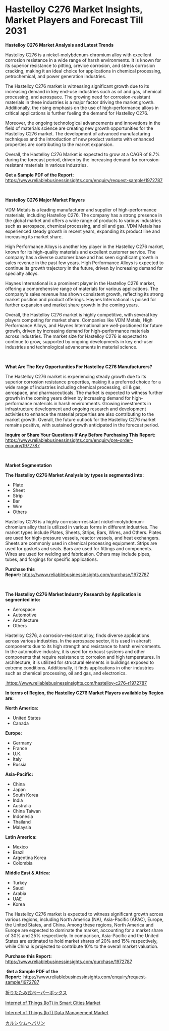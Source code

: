 <p><h1>Hastelloy C276 Market Insights, Market Players and Forecast Till 2031</h1></p><p><strong>Hastelloy C276 Market Analysis and Latest Trends</strong></p>
<p><p>Hastelloy C276 is a nickel-molybdenum-chromium alloy with excellent corrosion resistance in a wide range of harsh environments. It is known for its superior resistance to pitting, crevice corrosion, and stress corrosion cracking, making it an ideal choice for applications in chemical processing, petrochemical, and power generation industries.</p><p>The Hastelloy C276 market is witnessing significant growth due to its increasing demand in key end-use industries such as oil and gas, chemical processing, and aerospace. The growing need for corrosion-resistant materials in these industries is a major factor driving the market growth. Additionally, the rising emphasis on the use of high-performance alloys in critical applications is further fueling the demand for Hastelloy C276.</p><p>Moreover, the ongoing technological advancements and innovations in the field of materials science are creating new growth opportunities for the Hastelloy C276 market. The development of advanced manufacturing techniques and the introduction of new product variants with enhanced properties are contributing to the market expansion.</p><p>Overall, the Hastelloy C276 Market is expected to grow at a CAGR of 8.7% during the forecast period, driven by the increasing demand for corrosion-resistant materials in various industries.</p></p>
<p><strong>Get a Sample PDF of the Report:&nbsp;</strong> <a href="https://www.reliablebusinessinsights.com/enquiry/request-sample/1972787">https://www.reliablebusinessinsights.com/enquiry/request-sample/1972787</a></p>
<p>&nbsp;</p>
<p><strong>Hastelloy C276 Major Market Players</strong></p>
<p><p>VDM Metals is a leading manufacturer and supplier of high-performance materials, including Hastelloy C276. The company has a strong presence in the global market and offers a wide range of products to various industries such as aerospace, chemical processing, and oil and gas. VDM Metals has experienced steady growth in recent years, expanding its product line and increasing its market share.</p><p>High Performance Alloys is another key player in the Hastelloy C276 market, known for its high-quality materials and excellent customer service. The company has a diverse customer base and has seen significant growth in sales revenue in the past few years. High Performance Alloys is expected to continue its growth trajectory in the future, driven by increasing demand for specialty alloys.</p><p>Haynes International is a prominent player in the Hastelloy C276 market, offering a comprehensive range of materials for various applications. The company's sales revenue has shown consistent growth, reflecting its strong market position and product offerings. Haynes International is poised for further expansion and market share growth in the coming years.</p><p>Overall, the Hastelloy C276 market is highly competitive, with several key players competing for market share. Companies like VDM Metals, High Performance Alloys, and Haynes International are well-positioned for future growth, driven by increasing demand for high-performance materials across industries. The market size for Hastelloy C276 is expected to continue to grow, supported by ongoing developments in key end-user industries and technological advancements in material science.</p></p>
<p>&nbsp;</p>
<p><strong>What Are The Key Opportunities For Hastelloy C276 Manufacturers?</strong></p>
<p><p>The Hastelloy C276 market is experiencing steady growth due to its superior corrosion resistance properties, making it a preferred choice for a wide range of industries including chemical processing, oil & gas, aerospace, and pharmaceuticals. The market is expected to witness further growth in the coming years driven by increasing demand for high-performance materials in harsh environments. Growing investments in infrastructure development and ongoing research and development activities to enhance the material properties are also contributing to the market growth. Overall, the future outlook for the Hastelloy C276 market remains positive, with sustained growth anticipated in the forecast period.</p></p>
<p><strong>Inquire or Share Your Questions If Any Before Purchasing This Report:</strong> <a href="https://www.reliablebusinessinsights.com/enquiry/pre-order-enquiry/1972787">https://www.reliablebusinessinsights.com/enquiry/pre-order-enquiry/1972787</a></p>
<p>&nbsp;</p>
<p><strong>Market Segmentation</strong></p>
<p><strong>The Hastelloy C276 Market Analysis by types is segmented into:</strong></p>
<p><ul><li>Plate</li><li>Sheet</li><li>Strip</li><li>Bar</li><li>Wire</li><li>Others</li></ul></p>
<p><p>Hastelloy C276 is a highly corrosion-resistant nickel-molybdenum-chromium alloy that is utilized in various forms in different industries. The market types include Plates, Sheets, Strips, Bars, Wires, and Others. Plates are used for high-pressure vessels, reactor vessels, and heat exchangers. Sheets are commonly used in chemical processing equipment. Strips are used for gaskets and seals. Bars are used for fittings and components. Wires are used for welding and fabrication. Others may include pipes, tubes, and forgings for specific applications.</p></p>
<p><strong>Purchase this Report:&nbsp;</strong><a href="https://www.reliablebusinessinsights.com/purchase/1972787">https://www.reliablebusinessinsights.com/purchase/1972787</a></p>
<p>&nbsp;</p>
<p><strong>The Hastelloy C276 Market Industry Research by Application is segmented into:</strong></p>
<p><ul><li>Aerospace</li><li>Automotive</li><li>Architecture</li><li>Others</li></ul></p>
<p><p>Hastelloy C276, a corrosion-resistant alloy, finds diverse applications across various industries. In the aerospace sector, it is used in aircraft components due to its high strength and resistance to harsh environments. In the automotive industry, it is used for exhaust systems and other components that require resistance to corrosion and high temperatures. In architecture, it is utilized for structural elements in buildings exposed to extreme conditions. Additionally, it finds applications in other industries such as chemical processing, oil and gas, and electronics.</p></p>
<p><a href="https://www.reliablebusinessinsights.com/hastelloy-c276-r1972787">&nbsp;https://www.reliablebusinessinsights.com/hastelloy-c276-r1972787</a></p>
<p><strong>In terms of Region, the Hastelloy C276 Market Players available by Region are:</strong></p>
<p>
    <p> <strong> North America: </strong>
        <ul>
            <li>United States</li>
            <li>Canada</li>
        </ul>
        </p> 
    <p> <strong> Europe: </strong>
        <ul>
            <li>Germany</li>
            <li>France</li>
            <li>U.K.</li>
            <li>Italy</li>
            <li>Russia</li>
        </ul>
        </p> 
    <p> <strong> Asia-Pacific: </strong>
        <ul>
            <li>China</li>
            <li>Japan</li>
            <li>South Korea</li>
            <li>India</li>
            <li>Australia</li>
            <li>China Taiwan</li>
            <li>Indonesia</li>
            <li>Thailand</li>
            <li>Malaysia</li>
        </ul>
        </p> 
    <p> <strong> Latin America: </strong>
        <ul>
            <li>Mexico</li>
            <li>Brazil</li>
            <li>Argentina Korea</li>
            <li>Colombia</li>
        </ul>
        </p> 
    <p> <strong> Middle East & Africa: </strong>
        <ul>
            <li>Turkey</li>
            <li>Saudi</li>
            <li>Arabia</li>
            <li>UAE</li>
            <li>Korea</li>
        </ul>
    </p>
    </p>
<p><p>The Hastelloy C276 market is expected to witness significant growth across various regions, including North America (NA), Asia-Pacific (APAC), Europe, the United States, and China. Among these regions, North America and Europe are expected to dominate the market, accounting for a market share of 30% and 25% respectively. In comparison, Asia-Pacific and the United States are estimated to hold market shares of 20% and 15% respectively, while China is projected to contribute 10% to the overall market valuation.</p></p>
<p><strong>Purchase this Report: </strong><a href="https://www.reliablebusinessinsights.com/purchase/1972787">https://www.reliablebusinessinsights.com/purchase/1972787</a></p>
<p>&nbsp;<strong>Get a Sample PDF of the Report:&nbsp;&nbsp;</strong><a href="https://www.reliablebusinessinsights.com/enquiry/request-sample/1972787">https://www.reliablebusinessinsights.com/enquiry/request-sample/1972787</a></p>
<p><strong></strong></p>
<p><p><a href="https://medium.com/@teridactyl90/%E6%8A%98%E3%82%8A%E7%B4%99%E7%AE%B1%E5%B8%82%E5%A0%B4%E3%81%AF-%E5%B8%82%E5%A0%B4%E3%82%B7%E3%82%A7%E3%82%A2-%E5%B8%82%E5%A0%B4%E5%8B%95%E5%90%91-%E5%B8%82%E5%A0%B4%E6%88%90%E9%95%B7%E3%81%AB%E9%96%A2%E3%81%99%E3%82%8B%E6%83%85%E5%A0%B1%E3%82%92%E6%8F%90%E4%BE%9B%E3%81%97%E3%81%BE%E3%81%99-e731226d6ab7">折りたたみ式ペーパーボックス</a></p><p><a href="https://github.com/mdhefjumiah/Market-Research-Report-List-1/blob/main/internet-of-things-iot-in-smart-cities-market.md">Internet of Things (IoT) in Smart Cities Market</a></p><p><a href="https://github.com/wrwgzwbr35/Market-Research-Report-List-1/blob/main/internet-of-things-iot-data-management-market.md">Internet of Things (IoT) Data Management Market</a></p><p><a href="https://medium.com/@thomassandoval55/%E3%82%AB%E3%83%AB%E3%82%B7%E3%82%A6%E3%83%A0%E3%83%98%E3%83%91%E3%83%AA%E3%83%B3%E5%B8%82%E5%A0%B4-%E7%AB%B6%E4%BA%89%E5%88%86%E6%9E%90-%E5%B8%82%E5%A0%B4%E5%8B%95%E5%90%91-2031%E5%B9%B4%E3%81%BE%E3%81%A7%E3%81%AE%E4%BA%88%E6%B8%AC-d33ae33c0a61">カルシウムヘパリン</a></p></p>